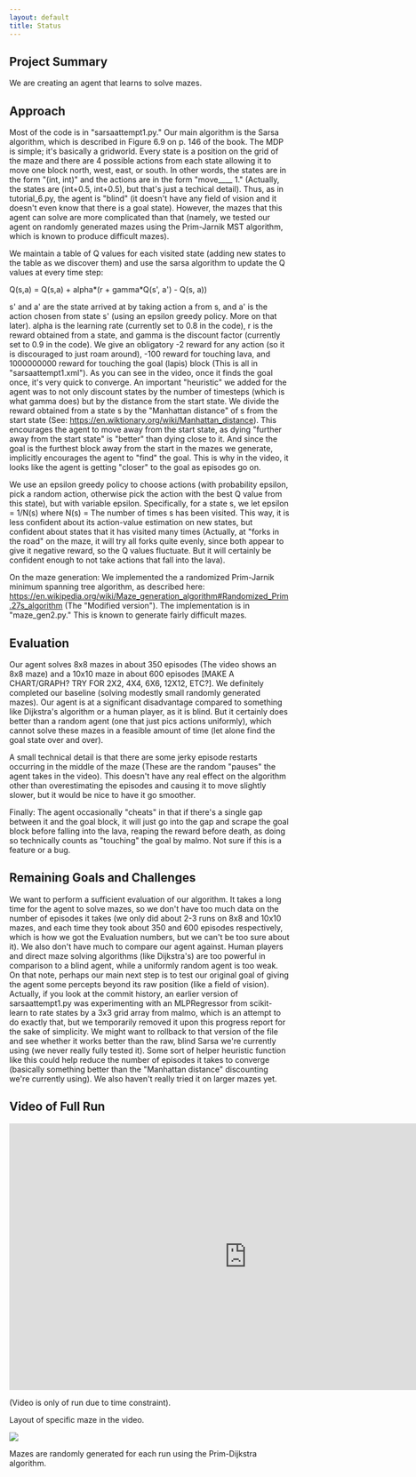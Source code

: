 ```yaml
---
layout: default
title: Status
---
```

## Project Summary
We are creating an agent that learns to solve mazes. 

## Approach
Most of the code is in "sarsaattempt1.py." Our main algorithm is the Sarsa algorithm, which is described in Figure 6.9 on p. 146 of the book. The MDP is simple; it's basically a gridworld. Every state is a position on the grid of the maze and there are 4 possible actions from each state allowing it to move one block north, west, east, or south. In other words, the states are in the form "(int, int)" and the actions are in the form "move____ 1." (Actually, the states are (int+0.5, int+0.5), but that's just a techical detail). Thus, as in tutorial_6.py, the agent is "blind" (it doesn't have any field of vision and it doesn't even know that there is a goal state). However, the mazes that this agent can solve are more complicated than that (namely, we tested our agent on randomly generated mazes using the Prim-Jarnik MST algorithm, which is known to produce difficult mazes).

We maintain a table of Q values for each visited state (adding new states to the table as we discover them) and use the sarsa algorithm to update the Q values at every time step:

Q(s,a) = Q(s,a) + alpha*(r + gamma*Q(s', a') - Q(s, a))

s' and a' are the state arrived at by taking action a from s, and a' is the action chosen from state s' (using an epsilon greedy policy. More on that later). alpha is the learning rate (currently set to 0.8 in the code), r is the reward obtained from a state, and gamma is the discount factor (currently set to 0.9 in the code). We give an obligatory -2 reward for any action (so it is discouraged to just roam around), -100 reward for touching lava, and 1000000000 reward for touching the goal (lapis) block (This is all in "sarsaattempt1.xml"). As you can see in the video, once it finds the goal once, it's very quick to converge. An important "heuristic" we added for the agent was to not only discount states by the number of timesteps (which is what gamma does) but by the distance from the start state. We divide the reward obtained from a state s by the "Manhattan distance" of s from the start state (See: https://en.wiktionary.org/wiki/Manhattan_distance). This encourages the agent to move away from the start state, as dying "further away from the start state" is "better" than dying close to it. And since the goal is the furthest block away from the start in the mazes we generate, implicitly encourages the agent to "find" the goal. This is why in the video, it looks like the agent is getting "closer" to the goal as episodes go on.

We use an epsilon greedy policy to choose actions (with probability epsilon, pick a random action, otherwise pick the action with the best Q value from this state), but with variable epsilon. Specifically, for a state s, we let epsilon = 1/N(s) where N(s) = The number of times s has been visited. This way, it is less confident about its action-value estimation on new states, but confident about states that it has visited many times (Actually, at "forks in the road" on the maze, it will try all forks quite evenly, since both appear to give it negative reward, so the Q values fluctuate. But it will certainly be confident enough to not take actions that fall into the lava). 

On the maze generation: We implemented the a randomized Prim-Jarnik minimum spanning tree algorithm, as described here: https://en.wikipedia.org/wiki/Maze_generation_algorithm#Randomized_Prim.27s_algorithm (The "Modified version"). The implementation is in "maze_gen2.py." This is known to generate fairly difficult mazes.


## Evaluation
Our agent solves 8x8 mazes in about 350 episodes (The video shows an 8x8 maze) and a 10x10 maze in about 600 episodes [MAKE A CHART/GRAPH? TRY FOR 2X2, 4X4, 6X6, 12X12, ETC?].
We definitely completed our baseline (solving modestly small randomly generated mazes). Our agent is at a significant disadvantage compared to something like Dijkstra's algorithm or a human player, as it is blind. But it certainly does better than a random agent (one that just pics actions uniformly), which cannot solve these mazes in a feasible amount of time (let alone find the goal state over and over).

A small technical detail is that there are some jerky episode restarts occurring in the middle of the maze (These are the random "pauses" the agent takes in the video). This doesn't have any real effect on the algorithm other than overestimating the episodes and causing it to move slightly slower, but it would be nice to have it go smoother.

Finally: The agent occasionally "cheats" in that if there's a single gap between it and the goal block, it will just go into the gap and scrape the goal block before falling into the lava, reaping the reward before death, as doing so technically counts as "touching" the goal by malmo. Not sure if this is a feature or a bug.

## Remaining Goals and Challenges
We want to perform a sufficient evaluation of our algorithm. It takes a long time for the agent to solve mazes, so we don't have too much data on the number of episodes it takes (we only did about 2-3 runs on 8x8 and 10x10 mazes, and each time they took about 350 and 600 episodes respectively, which is how we got the Evaluation numbers, but we can't be too sure about it). We also don't have much to compare our agent against. Human players and direct maze solving algorithms (like Dijkstra's) are too powerful in comparison to a blind agent, while a uniformly random agent is too weak. On that note, perhaps our main next step is to test our original goal of giving the agent some percepts beyond its raw position (like a field of vision). Actually, if you look at the commit history, an earlier version of sarsaattempt1.py was experimenting with an MLPRegressor from scikit-learn to rate states by a 3x3 grid array from malmo, which is an attempt to do exactly that, but we temporarily removed it upon this progress report for the sake of simplicity. We might want to rollback to that version of the file and see whether it works better than the raw, blind Sarsa we're currently using (we never really fully tested it). Some sort of helper heuristic function like this could help reduce the number of episodes it takes to converge (basically something better than the "Manhattan distance" discounting we're currently using). We also haven't really tried it on larger mazes yet. 

## Video of Full Run
<iframe width="854" height="480" src="https://www.youtube.com/embed/fx8xDqEMQd0" frameborder="0" allowfullscreen></iframe>

(Video is only of run due to time constraint).

Layout of specific maze in the video.

<img src="http://i.imgur.com/ZlDZljQ.png">

Mazes are randomly generated for each run using the Prim-Dijkstra algorithm.
